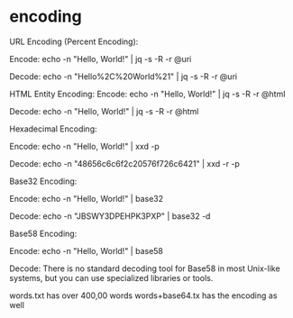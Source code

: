 # encoding

URL Encoding (Percent Encoding):

Encode: echo -n "Hello, World!" | jq -s -R -r @uri

Decode: echo -n "Hello%2C%20World%21" | jq -s -R -r @uri

HTML Entity Encoding:
Encode: echo -n "Hello, World!" | jq -s -R -r @html

Decode: echo -n "Hello, World&#33;" | jq -s -R -r @html

Hexadecimal Encoding:

Encode: echo -n "Hello, World!" | xxd -p

Decode: echo -n "48656c6c6f2c20576f726c6421" | xxd -r -p

Base32 Encoding:

Encode: echo -n "Hello, World!" | base32

Decode: echo -n "JBSWY3DPEHPK3PXP" | base32 -d

Base58 Encoding:

Encode: echo -n "Hello, World!" | base58

Decode: There is no standard decoding tool for Base58 in most Unix-like systems, but you can use specialized libraries or tools.

words.txt has over 400,00 words words+base64.tx has the encoding as well
